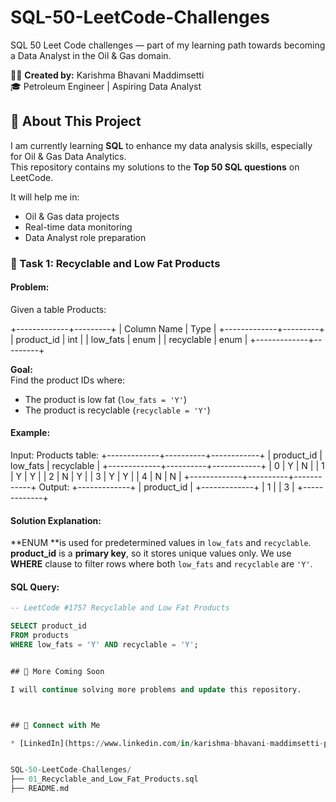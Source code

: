 # SQL-50-LeetCode-Challenges
SQL 50 Leet Code challenges — part of my learning path towards becoming a Data Analyst in the Oil &amp; Gas domain.


👩‍🎓 **Created by:** Karishma Bhavani Maddimsetti  
🎓 Petroleum Engineer | Aspiring Data Analyst


## 📍 About This Project

I am currently learning **SQL** to enhance my data analysis skills, especially for Oil & Gas Data Analytics.  
This repository contains my solutions to the **Top 50 SQL questions** on LeetCode.

It will help me in:
- Oil & Gas data projects
- Real-time data monitoring
- Data Analyst role preparation



### 📝 Task 1: Recyclable and Low Fat Products

#### Problem:

Given a table Products:

+-------------+---------+
| Column Name | Type    |
+-------------+---------+
| product_id  | int     |
| low_fats    | enum    |
| recyclable  | enum    |
+-------------+---------+

**Goal:**  
Find the product IDs where:
- The product is low fat (`low_fats = 'Y'`)
- The product is recyclable (`recyclable = 'Y'`)

#### Example:

Input: 
Products table:
+-------------+----------+------------+
| product_id  | low_fats | recyclable |
+-------------+----------+------------+
| 0           | Y        | N          |
| 1           | Y        | Y          |
| 2           | N        | Y          |
| 3           | Y        | Y          |
| 4           | N        | N          |
+-------------+----------+------------+
Output: 
+-------------+
| product_id  |
+-------------+
| 1           |
| 3           |
+-------------+

#### Solution Explanation:

**ENUM **is used for predetermined values in `low_fats` and `recyclable`.
**product_id** is a **primary key**, so it stores unique values only.
We use **WHERE** clause to filter rows where both `low_fats` and `recyclable` are `'Y'`.

#### SQL Query:

```sql
-- LeetCode #1757 Recyclable and Low Fat Products

SELECT product_id
FROM products
WHERE low_fats = 'Y' AND recyclable = 'Y';


## 🚀 More Coming Soon

I will continue solving more problems and update this repository.



## 📧 Connect with Me

* [LinkedIn](https://www.linkedin.com/in/karishma-bhavani-maddimsetti-petroleumengineer)


SQL-50-LeetCode-Challenges/
├── 01_Recyclable_and_Low_Fat_Products.sql
├── README.md



